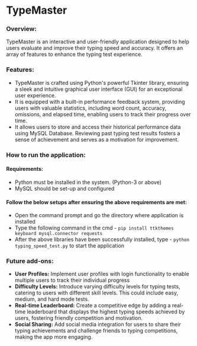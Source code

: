 # TypeMaster
### Overview:  
TypeMaster is an interactive and user-friendly application designed to help users evaluate and improve their typing speed and accuracy. It offers an array of features to enhance the typing test experience.
### Features:  
* TypeMaster is crafted using Python's powerful Tkinter library, ensuring a sleek and intuitive graphical user interface (GUI) for an exceptional user experience.
* It is equipped with a built-in performance feedback system, providing users with valuable statistics, including word count, accuracy, omissions, and elapsed time, enabling users to track their progress over time.
* It allows users to store and access their historical performance data using MySQL Database. Reviewing past typing test results fosters a sense of achievement and serves as a motivation for improvement.
### How to run the application:  
#### Requirements:  
* Python must be installed in the system. (Python-3 or above)
* MySQL should be set-up and configured
#### Follow the below setups after ensuring the above requirements are met:  
* Open the command prompt and go the directory where application is installed
* Type the following command in the cmd - `pip install ttkthemes keyboard mysql.connector requests`
* After the above libraries have been successfully installed, type - `python typing_speed_test.py` to start the application

### Future add-ons:  
* **User Profiles:** Implement user profiles with login functionality to enable multiple users to track their individual progress
* **Difficulty Levels:** Introduce varying difficulty levels for typing tests, catering to users with different skill levels. This could include easy, medium, and hard mode tests.
* **Real-time Leaderboard:** Create a competitive edge by adding a real-time leaderboard that displays the highest typing speeds achieved by users, fostering friendly competition and motivation.
* **Social Sharing:** Add social media integration for users to share their typing achievements and challenge friends to typing competitions, making the app more engaging.
